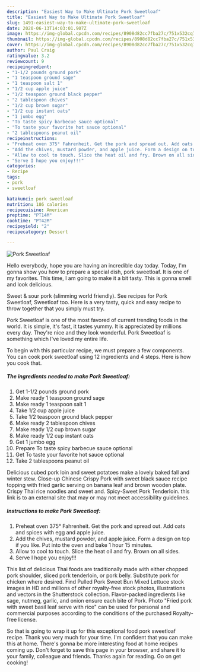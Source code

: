 ```yaml
---
description: "Easiest Way to Make Ultimate Pork Sweetloaf"
title: "Easiest Way to Make Ultimate Pork Sweetloaf"
slug: 1491-easiest-way-to-make-ultimate-pork-sweetloaf
date: 2020-06-13T14:03:01.907Z
image: https://img-global.cpcdn.com/recipes/8908d82cc7fba27c/751x532cq70/pork-sweetloaf-recipe-main-photo.jpg
thumbnail: https://img-global.cpcdn.com/recipes/8908d82cc7fba27c/751x532cq70/pork-sweetloaf-recipe-main-photo.jpg
cover: https://img-global.cpcdn.com/recipes/8908d82cc7fba27c/751x532cq70/pork-sweetloaf-recipe-main-photo.jpg
author: Paul Craig
ratingvalue: 3.2
reviewcount: 9
recipeingredient:
- "1-1/2 pounds ground pork"
- "1 teaspoon ground sage"
- "1 teaspoon salt 1"
- "1/2 cup apple juice"
- "1/2 teaspoon ground black pepper"
- "2 tablespoon chives"
- "1/2 cup brown sugar"
- "1/2 cup instant oats"
- "1 jumbo egg"
- "To taste spicy barbecue sauce optional"
- "To taste your favorite hot sauce optional"
- "2 tablespoons peanut oil"
recipeinstructions:
- "Preheat oven 375° Fahrenheit. Get the pork and spread out. Add oats and spices with egg and apple juice."
- "Add the chives, mustard powder, and apple juice. Form a design on top if you like. Put into the oven and bake 1 hour 15 minutes."
- "Allow to cool to touch. Slice the heat oil and fry. Brown on all sides."
- "Serve I hope you enjoy!!!"
categories:
- Recipe
tags:
- pork
- sweetloaf

katakunci: pork sweetloaf 
nutrition: 186 calories
recipecuisine: American
preptime: "PT14M"
cooktime: "PT42M"
recipeyield: "2"
recipecategory: Dessert

---
```



![Pork Sweetloaf](https://img-global.cpcdn.com/recipes/8908d82cc7fba27c/751x532cq70/pork-sweetloaf-recipe-main-photo.jpg)

Hello everybody, hope you are having an incredible day today. Today, I'm gonna show you how to prepare a special dish, pork sweetloaf. It is one of my favorites. This time, I am going to make it a bit tasty. This is gonna smell and look delicious.

Sweet &amp; sour pork (slimming world friendly). See recipes for Pork Sweetloaf, Sweetloaf too. Here is a very tasty, quick and easy recipe to throw together that you simply must try.

Pork Sweetloaf is one of the most favored of current trending foods in the world. It is simple, it's fast, it tastes yummy. It is appreciated by millions every day. They're nice and they look wonderful. Pork Sweetloaf is something which I've loved my entire life.


To begin with this particular recipe, we must prepare a few components. You can cook pork sweetloaf using 12 ingredients and 4 steps. Here is how you cook that.

<!--inarticleads1-->

##### The ingredients needed to make Pork Sweetloaf:

1. Get 1-1/2 pounds ground pork
1. Make ready 1 teaspoon ground sage
1. Make ready 1 teaspoon salt 1
1. Take 1/2 cup apple juice
1. Take 1/2 teaspoon ground black pepper
1. Make ready 2 tablespoon chives
1. Make ready 1/2 cup brown sugar
1. Make ready 1/2 cup instant oats
1. Get 1 jumbo egg
1. Prepare To taste spicy barbecue sauce optional
1. Get To taste your favorite hot sauce optional
1. Take 2 tablespoons peanut oil


Delicious cubed pork loin and sweet potatoes make a lovely baked fall and winter stew. Close-up Chinese Crispy Pork with sweet black sauce recipe topping with fried garlic serving on banana leaf and brown wooden plate. Crispy Thai rice noodles and sweet and. Spicy-Sweet Pork Tenderloin. this link is to an external site that may or may not meet accessibility guidelines. 

<!--inarticleads2-->

##### Instructions to make Pork Sweetloaf:

1. Preheat oven 375° Fahrenheit. Get the pork and spread out. Add oats and spices with egg and apple juice.
1. Add the chives, mustard powder, and apple juice. Form a design on top if you like. Put into the oven and bake 1 hour 15 minutes.
1. Allow to cool to touch. Slice the heat oil and fry. Brown on all sides.
1. Serve I hope you enjoy!!!


This list of delicious Thai foods are traditionally made with either chopped pork shoulder, sliced pork tenderloin, or pork belly. Substitute pork for chicken where desired. Find Pulled Pork Sweet Bun Mixed Lettuce stock images in HD and millions of other royalty-free stock photos, illustrations and vectors in the Shutterstock collection. Flavor-packed ingredients like sage, nutmeg, garlic, and onion ensure each bite of Pork. Photo &#34;Fried pork with sweet basil leaf serve with rice&#34; can be used for personal and commercial purposes according to the conditions of the purchased Royalty-free license. 

So that is going to wrap it up for this exceptional food pork sweetloaf recipe. Thank you very much for your time. I'm confident that you can make this at home. There's gonna be more interesting food at home recipes coming up. Don't forget to save this page in your browser, and share it to your family, colleague and friends. Thanks again for reading. Go on get cooking!
